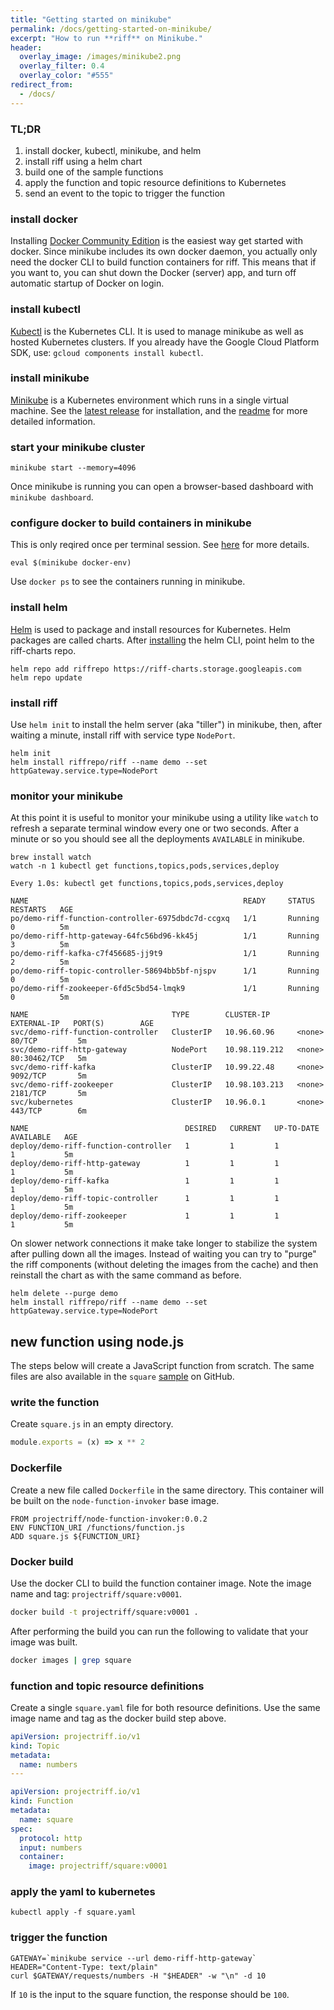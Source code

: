 ```yaml
---
title: "Getting started on minikube"
permalink: /docs/getting-started-on-minikube/
excerpt: "How to run **riff** on Minikube."
header:
  overlay_image: /images/minikube2.png
  overlay_filter: 0.4
  overlay_color: "#555"
redirect_from:
  - /docs/
---
```


### TL;DR
1. install docker, kubectl, minikube, and helm
2. install riff using a helm chart
3. build one of the sample functions
4. apply the function and topic resource definitions to Kubernetes
5. send an event to the topic to trigger the function

### install docker
Installing [Docker Community Edition](https://www.docker.com/community-edition) is the easiest way get started with docker. Since minikube includes its own docker daemon, you actually only need the docker CLI to build function containers for riff. This means that if you want to, you can shut down the Docker (server) app, and turn off automatic startup of Docker on login.

### install kubectl
[Kubectl](https://kubernetes.io/docs/tasks/tools/install-kubectl/) is the Kubernetes CLI. It is used to manage minikube as well as hosted Kubernetes clusters. If you already have the Google Cloud Platform SDK, use: `gcloud components install kubectl`.

### install minikube
[Minikube](https://kubernetes.io/docs/tasks/tools/install-minikube/) is a Kubernetes environment which runs in a single virtual machine. See the [latest release](https://github.com/kubernetes/minikube/releases) for installation, and the [readme](https://github.com/kubernetes/minikube/blob/master/README.md) for more detailed information.

### start your minikube cluster
```
minikube start --memory=4096
```
Once minikube is running you can open a browser-based dashboard with `minikube dashboard`.

### configure docker to build containers in minikube
This is only reqired once per terminal session. See [here](https://kubernetes.io/docs/getting-started-guides/minikube/#reusing-the-docker-daemon) for more details.
```
eval $(minikube docker-env)
```
Use `docker ps` to see the containers running in minikube.

### install helm
[Helm](https://docs.helm.sh/using_helm/#installing-helm) is used to package and install resources for Kubernetes. Helm packages are called charts. After [installing](https://docs.helm.sh/using_helm/#installing-helm) the helm CLI, point helm to the riff-charts repo.
```
helm repo add riffrepo https://riff-charts.storage.googleapis.com
helm repo update
```

### install riff
Use `helm init` to install the helm server (aka "tiller") in minikube, then, after waiting a minute, install riff with service type `NodePort`.
```
helm init
helm install riffrepo/riff --name demo --set httpGateway.service.type=NodePort
```

### monitor your minikube
At this point it is useful to monitor your minikube using a utility like `watch` to refresh a separate terminal window every one or two seconds. After a minute or so you should see all the deployments `AVAILABLE` in minikube.
```
brew install watch
watch -n 1 kubectl get functions,topics,pods,services,deploy
```

```
Every 1.0s: kubectl get functions,topics,pods,services,deploy

NAME                                                READY     STATUS    RESTARTS   AGE
po/demo-riff-function-controller-6975dbdc7d-ccgxq   1/1       Running   0          5m
po/demo-riff-http-gateway-64fc56bd96-kk45j          1/1       Running   3          5m
po/demo-riff-kafka-c7f456685-jj9t9                  1/1       Running   2          5m
po/demo-riff-topic-controller-58694bb5bf-njspv      1/1       Running   0          5m
po/demo-riff-zookeeper-6fd5c5bd54-lmqk9             1/1       Running   0          5m

NAME                                TYPE        CLUSTER-IP      EXTERNAL-IP   PORT(S)        AGE
svc/demo-riff-function-controller   ClusterIP   10.96.60.96     <none>        80/TCP         5m
svc/demo-riff-http-gateway          NodePort    10.98.119.212   <none>        80:30462/TCP   5m
svc/demo-riff-kafka                 ClusterIP   10.99.22.48     <none>        9092/TCP       5m
svc/demo-riff-zookeeper             ClusterIP   10.98.103.213   <none>        2181/TCP       5m
svc/kubernetes                      ClusterIP   10.96.0.1       <none>        443/TCP        6m

NAME                                   DESIRED   CURRENT   UP-TO-DATE   AVAILABLE   AGE
deploy/demo-riff-function-controller   1         1         1            1           5m
deploy/demo-riff-http-gateway          1         1         1            1           5m
deploy/demo-riff-kafka                 1         1         1            1           5m
deploy/demo-riff-topic-controller      1         1         1            1           5m
deploy/demo-riff-zookeeper             1         1         1            1           5m
```

On slower network connections it make take longer to stabilize the system after pulling down all the images. Instead of waiting you can try to "purge" the riff components (without deleting the images from the cache) and then reinstall the chart as with the same command as before.

```
helm delete --purge demo
helm install riffrepo/riff --name demo --set httpGateway.service.type=NodePort
```


## new function using node.js
The steps below will create a JavaScript function from scratch. The same files are also available in the `square` [sample](https://github.com/projectriff/riff/blob/master/samples/node/square/) on GitHub.

### write the function
Create `square.js` in an empty directory.
```js
module.exports = (x) => x ** 2
```

### Dockerfile
Create a new file called `Dockerfile` in the same directory.
This container will be built on the `node-function-invoker` base image.
```
FROM projectriff/node-function-invoker:0.0.2
ENV FUNCTION_URI /functions/function.js
ADD square.js ${FUNCTION_URI}
```

### Docker build
Use the docker CLI to build the function container image.
Note the image name and tag: `projectriff/square:v0001`.
```bash
docker build -t projectriff/square:v0001 .
```

After performing the build you can run the following to validate that your image was built.
```bash
docker images | grep square
```


### function and topic resource definitions
Create a single `square.yaml` file for both resource definitions.
Use the same image name and tag as the docker build step above.

```yaml
apiVersion: projectriff.io/v1
kind: Topic
metadata:
  name: numbers
---

apiVersion: projectriff.io/v1
kind: Function
metadata:
  name: square
spec:
  protocol: http
  input: numbers
  container:
    image: projectriff/square:v0001
```

### apply the yaml to kubernetes
```
kubectl apply -f square.yaml
```

### trigger the function
```
GATEWAY=`minikube service --url demo-riff-http-gateway`
HEADER="Content-Type: text/plain"
curl $GATEWAY/requests/numbers -H "$HEADER" -w "\n" -d 10
```
If `10` is the input to the square function, the response should be `100`.